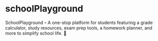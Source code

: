 # schoolPlayground
SchoolPlayground – A one-stop platform for students featuring a grade calculator, study resources, exam prep tools, a homework planner, and more to simplify school life. 🚀
